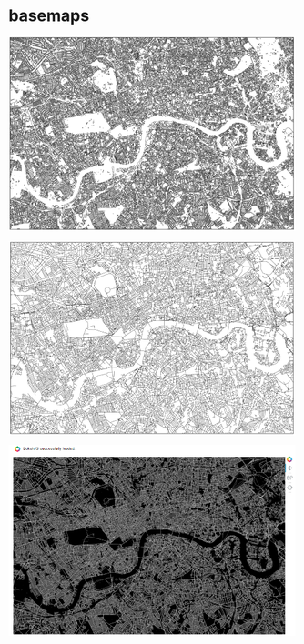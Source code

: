 # basemaps

![Matplotlib buildings](/buildings-matplotlib.PNG)

![Matplotlib roads](/roads-matplotlib.PNG)

![Bokeh](/bokeh.PNG)
